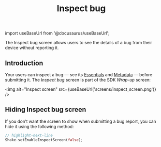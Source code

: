 ﻿---
id: inspect
title: Inspect bug
---
import useBaseUrl from '@docusaurus/useBaseUrl';

The Inspect bug screen allows users to see the details of a bug from their device without reporting it.

## Introduction
Your users can inspect a bug — see its [Essentials](/flutter/essentials.md) and [Metadata](/flutter/metadata.md) — before submitting it.
The *Inspect bug* screen is part of the SDK *Wrap-up* screen:

<img
  alt="Inspect screen"
  src={useBaseUrl('screens/inspect_screen.png')}
/>

## Hiding Inspect bug screen
If you don’t want the screen to show when submitting a bug report, you can hide it using the following method:

```dart title="main.dart"
// highlight-next-line
Shake.setEnableInspectScreen(false);
```
